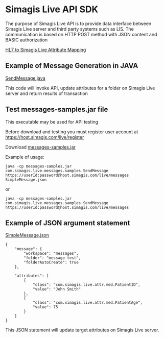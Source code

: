 Simagis Live API SDK 
=========================

The purpose of Simagis Live API is to provide data interface between Simagis Live server and third party systems such as LIS.
The communication is based on HTTP POST method with JSON content and BASIC authorization 

[HL7 to Simagis Live Attribute Mapping](https://docs.google.com/document/d/13AHw_WqWU9moDeQRcNwGbGBgi3cjhQDSyjpOCCVUfCk/edit?usp=sharing)

Example of Message Generation in JAVA
---------

[SendMessage.java](messages-samples/src/main/java/com/simagis/live/messages/samples/SendMessage.java)

This code will invoke API, update attributes for a folder on Simagis Live server and return results of transaction


Test messages-samples.jar file
-----------
This executable may be used for API testing

Before download and testing you must register user account at <https://host.simagis.com/live/register>

Download [messages-samples.jar](http://host.simagis.com/live/users/#w:messages/f:3e196188-22f4-40b2-b4e6-932cfdc03c65/s:p:ae5c2027-f2ce-460c-89a1-5ee5b74f8631)

Example of usage:

    java -cp messages-samples.jar com.simagis.live.messages.samples.SendMessage https://userId:password@host.simagis.com/live/messages SimpleMessage.json

or

    java -cp messages-samples.jar com.simagis.live.messages.samples.SendMessage https://userId:password@host.simagis.com/live/messages


Example of JSON argument statement
-----------
[SimpleMessage.json](messages-samples/src/main/resources/com/simagis/live/messages/samples/SimpleMessage.json)

    {
        "message": {
            "workspace": "messages",
            "folder": "message-test",
            "folderAutoCreate": true
        },
    
        "attributes": [
            {
                "class": "com.simagis.live.attr.med.PatientID",
                "value": "John Smith"
            },
            {
                "class": "com.simagis.live.attr.med.PatientAge",
                "value": 75
            }
        ]
    }
This JSON statement will update target attributes on Simagis Live server.

